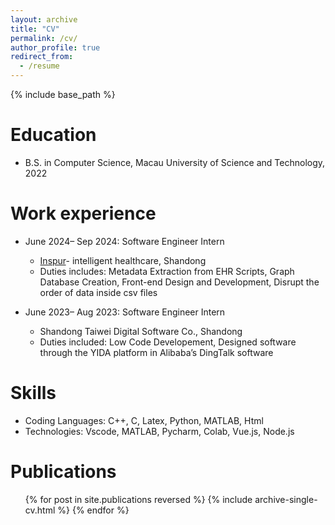 ```yaml
---
layout: archive
title: "CV"
permalink: /cv/
author_profile: true
redirect_from:
  - /resume
---
```


{% include base_path %}

Education
======
* B.S. in Computer Science, Macau University of Science and Technology, 2022

Work experience
======
* June 2024– Sep 2024: Software Engineer Intern
  * [Inspur](https://www.inspur.com/)- intelligent healthcare, Shandong
  * Duties includes: Metadata Extraction from EHR Scripts, Graph Database Creation, Front-end Design and Development, Disrupt the order of data inside csv files

* June 2023– Aug 2023: Software Engineer Intern
  * Shandong Taiwei Digital Software Co., Shandong
  * Duties included: Low Code Developement, Designed software through the YIDA platform in Alibaba’s DingTalk software
  
Skills
======
* Coding Languages: C++, C, Latex, Python, MATLAB, Html
* Technologies: Vscode, MATLAB, Pycharm, Colab, Vue.js, Node.js

Publications
======
  <ul>{% for post in site.publications reversed %}
    {% include archive-single-cv.html %}
  {% endfor %}</ul>
<!--
Talks
======
  <ul>{% for post in site.talks reversed %}
    {% include archive-single-talk-cv.html  %}
  {% endfor %}</ul>

<!--
Teaching
======
  <ul>{% for post in site.teaching reversed %}
    {% include archive-single-cv.html %}
  {% endfor %}</ul>
  
Service and leadership
======
* Currently signed in to 43 different slack teams
-->
